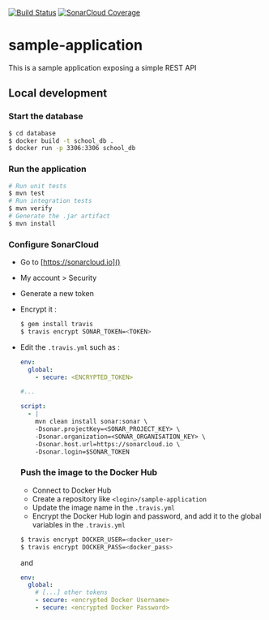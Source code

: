[![Build Status](https://travis-ci.org/takima-training/sample-application.svg?branch=master)](https://travis-ci.org/takima-training/sample-application)
[![SonarCloud Coverage](https://sonarcloud.io/api/project_badges/measure?project=takima-training_sample-application&metric=coverage)](https://sonarcloud.io/api/project_badges/measure?project=takima-training_sample-application&metric=coverage)

# sample-application 
This is a sample application exposing a simple REST API

## Local development

### Start the database

```bash
$ cd database
$ docker build -t school_db .
$ docker run -p 3306:3306 school_db
```

### Run the application

```bash
# Run unit tests
$ mvn test 
# Run integration tests
$ mvn verify
# Generate the .jar artifact
$ mvn install
```

### Configure SonarCloud

- Go to [https://sonarcloud.io]()
- My account > Security
- Generate a new token
- Encrypt it :
    ```bash
    $ gem install travis
    $ travis encrypt SONAR_TOKEN=<TOKEN>
    ```
 - Edit the `.travis.yml` such as :
    ```yaml
    env:
      global:
        - secure: <ENCRYPTED_TOKEN>
    
    #...
    
    script:
      - |
        mvn clean install sonar:sonar \
        -Dsonar.projectKey=<SONAR_PROJECT_KEY> \
        -Dsonar.organization=<SONAR_ORGANISATION_KEY> \
        -Dsonar.host.url=https://sonarcloud.io \
        -Dsonar.login=$SONAR_TOKEN
    ```
    
    ### Push the image to the Docker Hub
    
    - Connect to Docker Hub
    - Create a repository like `<login>/sample-application`
    - Update the image name in the `.travis.yml`
    - Encrypt the Docker Hub login and password, and add it to the global variables in the `.travis.yml`
    ```bash
    $ travis encrypt DOCKER_USER=<docker_user>
    $ travis encrypt DOCKER_PASS=<docker_pass>
    ```
    and 
    ```yaml
    env:
      global:
        # [...] other tokens
        - secure: <encrypted Docker Username>
        - secure: <encrypted Docker Password>
    ```